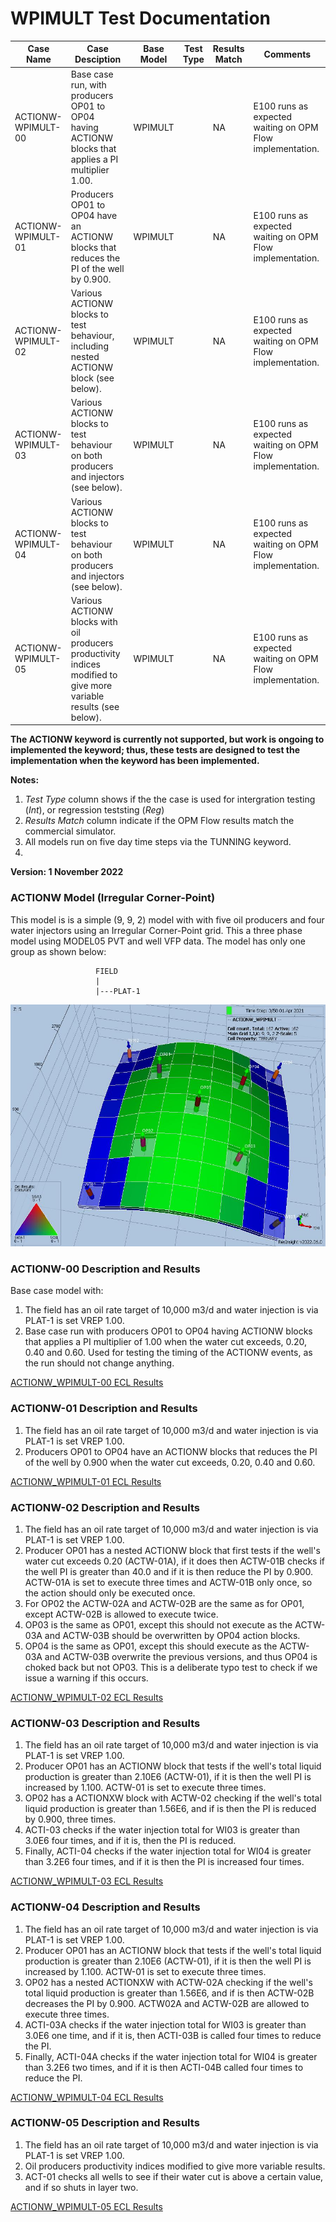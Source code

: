 # WPIMULT Test Documentation

Case Name         | Case Desciption                                               | Base Model | Test<br />Type | Results<br />Match | Comments |
----------------- | ------------------------------------------------------------  | ---------- | ----- |------- | ------------------------------------- |
ACTIONW-WPIMULT-00| Base case run, with producers OP01 to OP04 having ACTIONW blocks that applies a PI multiplier 1.00.   | WPIMULT |    | NA     | E100 runs as expected waiting on OPM Flow implementation.
ACTIONW-WPIMULT-01| Producers OP01 to OP04 have an ACTIONW blocks that reduces the PI of the well by 0.900.               | WPIMULT |    | NA     | E100 runs as expected waiting on OPM Flow implementation.
ACTIONW-WPIMULT-02| Various ACTIONW blocks to test behaviour, including nested ACTIONW block (see below).                 | WPIMULT |    | NA     | E100 runs as expected waiting on OPM Flow implementation.
ACTIONW-WPIMULT-03| Various ACTIONW blocks to test behaviour on both producers and injectors (see below).                 | WPIMULT |    | NA     | E100 runs as expected waiting on OPM Flow implementation.
ACTIONW-WPIMULT-04| Various ACTIONW blocks to test behaviour on both producers and injectors (see below).                 | WPIMULT |    | NA     | E100 runs as expected waiting on OPM Flow implementation.
ACTIONW-WPIMULT-05| Various ACTIONW blocks with oil producers productivity indices modified to give more variable results (see below).| WPIMULT |    | NA     | E100 runs as expected waiting on OPM Flow implementation.

**The ACTIONW keyword is currently not supported, but work is ongoing to implemented the keyword; thus, these tests are
designed to test the implementation when the keyword has been implemented.**

**Notes:** 

1. _Test Type_ column shows if the the case is used for intergration testing (_Int_), or regression teststing (_Reg_)  
2. _Results Match_ column indicate if the OPM Flow results match the commercial simulator.
3. All models run on five day time steps via the TUNNING keyword.
4. 
**Version: 1 November 2022**

### ACTIONW Model (Irregular Corner-Point)

This model is is a simple (9, 9, 2) model with with five oil producers and four water injectors using an Irregular
Corner-Point grid. This a three phase model using MODEL05 PVT and well VFP data. The model has only one group as shown 
below:
``` 
                   FIELD                                                                     
                   |                                                                         
                   |---PLAT-1                                                                                                                       
``` 

![](plots/actionw-model.jpg)

### ACTIONW-00 Description and Results
Base case model with:

 1) The field has an oil rate target of 10,000 m3/d and water injection is via PLAT-1 is set VREP 1.00. 
 2) Base case run with producers OP01 to OP04 having ACTIONW blocks that applies a PI multiplier of 1.00 when the 
 water cut exceeds, 0.20, 0.40 and 0.60. Used for testing the timing of the ACTIONW events, as the run should not 
 change anything.

[ACTIONW_WPIMULT-00 ECL Results](plots/ACTIONW_WPIMULT-00-ECL.md) 

### ACTIONW-01 Description and Results

 1) The field has an oil rate target of 10,000 m3/d and water injection is via PLAT-1 is set VREP 1.00. 
 2) Producers OP01 to OP04 have an ACTIONW blocks that reduces the PI of the well by 0.900 when the water cut exceeds, 
 0.20, 0.40 and 0.60.

[ACTIONW_WPIMULT-01 ECL Results](plots/ACTIONW_WPIMULT-01-ECL.md) 

### ACTIONW-02 Description and Results

 1) The field has an oil rate target of 10,000 m3/d and water injection is via PLAT-1 is set VREP 1.00. 
 2) Producer OP01 has a nested ACTIONW block that first tests if the well's water cut exceeds 0.20 (ACTW-01A), if it 
 does then ACTW-01B checks if the well PI is greater than 40.0 and if it is then reduce the PI by 0.900. 
 ACTW-01A is set to execute three times and ACTW-01B only once, so the action should only be executed once.
 3) For OP02 the ACTW-02A and ACTW-02B are the same as for OP01, except ACTW-02B is allowed to execute twice.
 4) OP03 is the same as OP01, except this should not execute as the ACTW-03A and ACTW-03B should be overwritten by 
 OP04 action blocks.
 5) OP04 is the same as OP01, except this should execute as the ACTW-03A and ACTW-03B overwrite the previous versions, 
 and thus OP04 is choked back but not OP03. This is a deliberate typo test to check if we issue a warning if this occurs.

[ACTIONW_WPIMULT-02 ECL Results](plots/ACTIONW_WPIMULT-02-ECL.md) 

### ACTIONW-03 Description and Results

 1) The field has an oil rate target of 10,000 m3/d and water injection is via PLAT-1 is set VREP 1.00. 
 2) Producer OP01 has an ACTIONW block that tests if the well's total liquid production is greater than 
 2.10E6 (ACTW-01), if it is then the well PI is increased by 1.100. ACTW-01 is set to execute three times. 
 3) OP02 has a ACTIONXW block with ACTW-02 checking if the well's total liquid production is greater than 1.56E6, 
 and if is then the PI is reduced by 0.900, three times.  
 4) ACTI-03 checks if the water injection total for WI03 is greater than 3.0E6 four times, and if it is, then the 
 PI is reduced. 
 5) Finally, ACTI-04 checks if the water injection total for WI04 is greater than 3.2E6 four times, and if it is then 
 the PI is increased four times.

[ACTIONW_WPIMULT-03 ECL Results](plots/ACTIONW_WPIMULT-03-ECL.md)  

### ACTIONW-04 Description and Results

 1) The field has an oil rate target of 10,000 m3/d and water injection is via PLAT-1 is set VREP 1.00. 
 2) Producer OP01 has an ACTIONW block that tests if the well's total liquid production is greater than 2.10E6 
 (ACTW-01), if it is then the well PI is increased by 1.100. ACTW-01 is set to execute three times. 
 3) OP02 has a nested ACTIONXW with ACTW-02A checking if the well's total liquid production is greater than 1.56E6, 
 and if is then ACTW-02B decreases the PI by 0.900. ACTW02A and ACTW-02B are allowed to execute three times. 
 4) ACTI-03A checks if the water injection total for WI03 is greater than 3.0E6 one time, and if it is, then 
 ACTI-03B is called four times to reduce the PI.
 5) Finally, ACTI-04A checks if the water injection total for WI04 is greater than 3.2E6 two times, and if it is then 
 ACTI-04B called four times to reduce the PI.

[ACTIONW_WPIMULT-04 ECL Results](plots/ACTIONW_WPIMULT-04-ECL.md)  

### ACTIONW-05 Description and Results

 1) The field has an oil rate target of 10,000 m3/d and water injection is via PLAT-1 is set VREP 1.00. 
 2) Oil producers productivity indices modified to give more variable results.
 3) ACT-01 checks all wells to see if their water cut is above a certain value, and if so shuts in layer two.

[ACTIONW_WPIMULT-05 ECL Results](plots/ACTIONW_WPIMULT-05-ECL.md)    